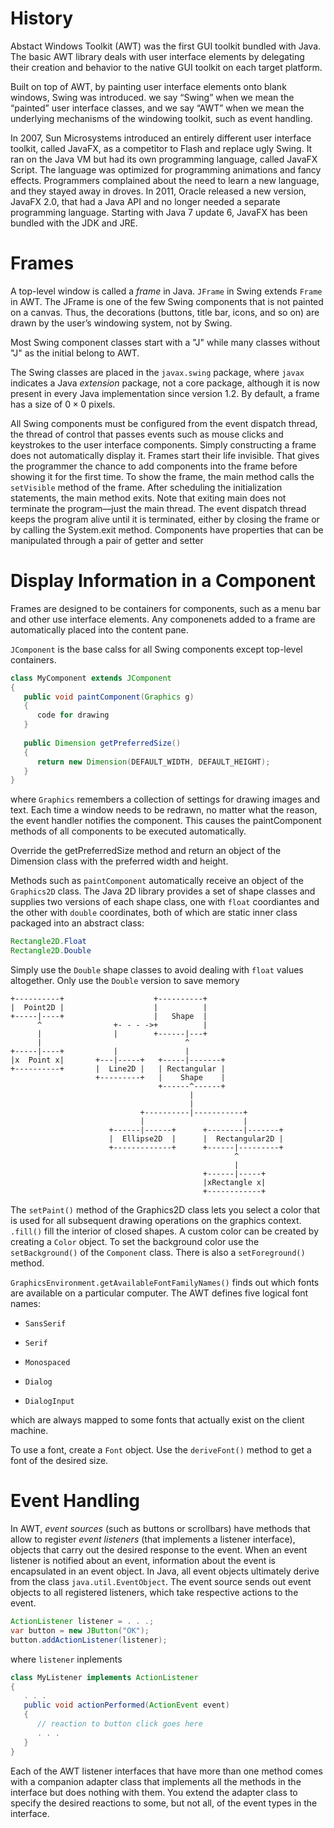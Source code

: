 # History

Abstact Windows Toolkit (AWT) was the first GUI toolkit bundled with Java. The basic AWT library deals with user interface elements by delegating their creation and behavior to the native GUI toolkit on each target platform.

Built on top of AWT, by painting user interface elements onto blank windows, Swing was introduced. we say “Swing” when we mean the “painted” user interface classes, and we say “AWT” when we mean the underlying mechanisms of the windowing toolkit, such as event handling.

In 2007, Sun Microsystems introduced an entirely different user interface toolkit, called JavaFX, as a competitor to Flash and replace  ugly Swing. It ran on the Java VM but had its own programming language, called JavaFX Script. The language was optimized for programming animations and fancy effects. Programmers complained about the need to learn a new language, and they stayed away in droves. In 2011, Oracle released a new version, JavaFX 2.0, that had a Java API and no longer needed a separate programming language. Starting with Java 7 update 6, JavaFX has been bundled with the JDK and JRE.


# Frames

A top-level window is called a _frame_ in Java. `JFrame` in Swing extends `Frame` in AWT. The JFrame is one of the few Swing components that is not painted on a canvas. Thus, the decorations (buttons, title bar, icons, and so on) are drawn by the user’s windowing system, not by Swing.

Most Swing component classes start with a "J" while many classes without "J" as the initial belong to AWT.

The Swing classes are placed in the `javax.swing` package, where `javax` indicates a Java _extension_ package, not a core package, although it is now present in every Java implementation since version 1.2. By default, a frame has a size of $0 \times 0$ pixels.

All Swing components must be configured from the event dispatch thread, the thread of control that passes events such as mouse clicks and keystrokes to the user interface components. Simply constructing a frame does not automatically display it. Frames start their life invisible. That gives the programmer the chance to add components into the frame before showing it for the first time. To show the frame, the main method calls the `setVisible` method of the frame. After scheduling the initialization statements, the main method exits. Note that exiting main does not terminate the program—just the main thread. The event dispatch thread keeps the program alive until it is terminated, either by closing the frame or by calling the System.exit method. Components have properties that can be manipulated through a pair of getter and setter

# Display Information in a Component

Frames are designed to be containers for components, such as a menu bar and other use interface elements. Any componenets added to a frame are automatically placed into the content pane.

`JComponent` is the base calss for all Swing components except top-level containers.

```java
class MyComponent extends JComponent
{
   public void paintComponent(Graphics g)
   {
      code for drawing
   }
   
   public Dimension getPreferredSize()
   { 
      return new Dimension(DEFAULT_WIDTH, DEFAULT_HEIGHT); 
   }
}
```

where `Graphics` remembers a collection of settings for drawing images and text. Each time a window needs to be redrawn, no matter what the reason, the event handler notifies the component. This causes the paintComponent methods of all components to be executed automatically.

Override the getPreferredSize method and return an object of the Dimension class with the preferred width and height.

Methods such as `paintComponent` automatically receive an object of the `Graphics2D` class. The Java 2D library provides a set of shape classes and supplies two versions of each shape class, one with `float` coordiantes and the other with `double` coordinates, both of which are static inner class packaged into an abstract class:

```java
Rectangle2D.Float
Rectangle2D.Double
```

Simply use the `Double` shape classes to avoid dealing with `float` values altogether. Only use the `Double` version to save memory

```
+----------+                    +----------+
|  Point2D |                    |          |
+-----|----+                    |   Shape  |
      ^                +- - - ->+          |
      |                |        +------|---+
      |                                ^
+-----|----+           |               |
|x  Point x|       +---|-----+   +-----|-------+
+----------+       |  Line2D |   | Rectangular |
                   +---------+   |    Shape    |
                                 +------^------+
                                        |
                                        |
                             +----------|-----------+
                             |                      |
                      +------|------+      +--------|-------+
                      |  Ellipse2D  |      |  Rectangular2D |
                      +-------------+      +------|---------+
                                                  ^
                                                  |
                                           +------|-----+
                                           |xRectangle x|
                                           +------------+
```

The `setPaint()` method of the Graphics2D class lets you select a color that is used for all subsequent drawing operations on the graphics context. `.fill()` fill the interior of closed shapes. A custom color can be created by creating a `Color` object. To set the background color use the `setBackground()` of the `Component` class. There is also a `setForeground()` method.

`GraphicsEnvironment.getAvailableFontFamilyNames()` finds out which fonts are available on a particular computer. The AWT defines five logical font names:

- `SansSerif`

- `Serif`

- `Monospaced`

-  `Dialog`

- `DialogInput`

which are always mapped to some fonts that actually exist on the client machine.

To use a font, create a `Font` object. Use the `deriveFont()` method to get a font of the desired size.

# Event Handling

In AWT, _event sources_ (such as buttons or scrollbars) have methods that allow to register _event listeners_ (that implements a listener interface), objects that carry out the desired response to the event. When an event listener is notified about an event, information about the event is encapsulated in an event object. In Java, all event objects ultimately derive from the class `java.util.EventObject`. The event source sends out event objects to all registered listeners, which take respective actions to the event.

```java
ActionListener listener = . . .;
var button = new JButton("OK");
button.addActionListener(listener);
```

where `listener` inplements

```java
class MyListener implements ActionListener
{
   . . .
   public void actionPerformed(ActionEvent event)
   {
      // reaction to button click goes here
      . . .
   }
}
```

Each of the AWT listener interfaces that have more than one method comes with a companion adapter class that implements all the methods in the interface but does nothing with them. You extend the adapter class to specify the desired reactions to some, but not all, of the event types in the interface.

